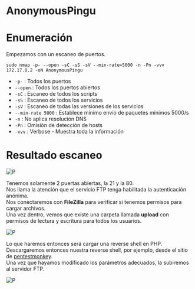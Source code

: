 # AnonymousPingu

# Enumeración

Empezamos con un escaneo de puertos.  

`sudo nmap -p- --open -sC -sS -sV --min-rate=5000 -n -Pn -vvv 172.17.0.2 -oN AnonymousPingu`  

- `-p-` : Todos los puertos
- `--open` : Todos los puertos abiertos
- `-sC` : Escaneo de todos los scripts
- `-sS` : Escaneo de todos los servicios
- `-sV` : Escaneo de todas las versiones de los servicios
- `--min-rate 5000` : Establece mínimo envío de paquetes mínimos 5000/s
- `-n` : No aplica resolución DNS
- `-Pn` : Omisión de detección de hosts
- `-vvv` : Verbose - Muestra toda la información

# Resultado escaneo  

![P](https://github.com/giustiand/DockerLabs-Writeups/blob/main/F%C3%A1cil/images/anonymous_pingu/P_1.jpg)    

Tenemos solamente 2 puertas abiertas, la 21 y la 80.   
Nos llama la atención que el servicio FTP tenga habilitada la autenticación anónima.  
Nos conectaremos con **FileZilla** para verificar si tenemos permisos para cargar archivos.  
Una vez dentro, vemos que existe una carpeta llamada **upload** con permisos de lectura y escritura para todos los usuarios.  

![P](https://github.com/giustiand/DockerLabs-Writeups/blob/main/F%C3%A1cil/images/anonymous_pingu/P_2.jpg)   

Lo que haremos entonces será cargar una reverse shell en PHP.  
Descargaremos entonces nuestra reverse shell, por ejemplo, desde el sitio de [pentestmonkey](https://pentestmonkey.net/tools/web-shells/php-reverse-shell).  
Una vez que hayamos modificado los parámetros adecuados, la subiremos al servidor FTP.  

![P](https://github.com/giustiand/DockerLabs-Writeups/blob/main/F%C3%A1cil/images/anonymous_pingu/P_3.jpg)     







